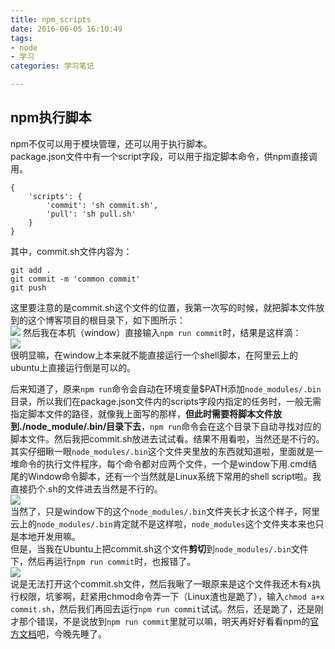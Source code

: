 ```yaml
---
title: npm_scripts
date: 2016-06-05 16:10:49
tags: 
- node
- 学习
categories: 学习笔记

---
```

## npm执行脚本
npm不仅可以用于模块管理，还可以用于执行脚本。  
package.json文件中有一个script字段，可以用于指定脚本命令，供npm直接调用。

	{
		'scripts': {
			'commit': 'sh commit.sh',
			'pull': 'sh pull.sh'
		}
	}
其中，commit.sh文件内容为：  
	
	git add .
	git commit -m 'common commit'
	git push
这里要注意的是commit.sh这个文件的位置，我第一次写的时候，就把脚本文件放到的这个博客项目的根目录下，如下图所示：  
![](/image/npm_script/1.png)
然后我在本机（window）直接输入`npm run commit`时，结果是这样滴：  
![](/image/npm_script/2.jpg)  
很明显嘛，在window上本来就不能直接运行一个shell脚本，在阿里云上的ubuntu上直接运行倒是可以的。  

后来知道了，原来`npm run`命令会自动在环境变量$PATH添加`node_modules/.bin`目录，所以我们在package.json文件内的scripts字段内指定的任务时，一般无需指定脚本文件的路径，就像我上面写的那样，**但此时需要将脚本文件放到./node_module/.bin/目录下去**，`npm run`命令会在这个目录下自动寻找对应的脚本文件。然后我把commit.sh放进去试试看。结果不用看啦，当然还是不行的。其实仔细瞅一眼`node_modules/.bin`这个文件夹里放的东西就知道啦，里面就是一堆命令的执行文件程序，每个命令都对应两个文件，一个是window下用.cmd结尾的Window命令脚本，还有一个当然就是Linux系统下常用的shell script啦。我直接扔个.sh的文件进去当然是不行的。  
![](/image/npm_script/3.jpg)   
当然了，只是window下的这个`node_modules/.bin`文件夹长才长这个样子，阿里云上的`node_modules/.bin`肯定就不是这样啦，`node_modules`这个文件夹本来也只是本地开发用嘛。  
但是，当我在Ubuntu上把commit.sh这个文件**剪切**到`node_modules/.bin`文件下，然后再运行`npm run commit`时，也报错了。  
![](/image/npm_script/2.png)  
说是无法打开这个commit.sh文件，然后我瞅了一眼原来是这个文件我还木有x执行权限，坑爹啊，赶紧用chmod命令弄一下（Linux渣也是跪了），输入`chmod a+x commit.sh`，然后我们再回去运行`npm run commit`试试。然后，还是跪了，还是刚才那个错误，不是说放到`npm run commit`里就可以嘛，明天再好好看看npm的[官方文档](https://docs.npmjs.com/cli/run-script)吧，今晚先睡了。
